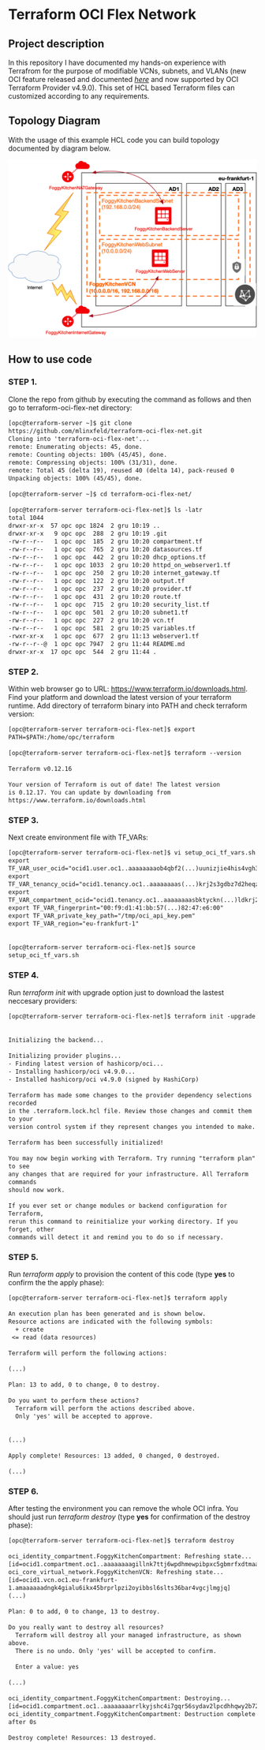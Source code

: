 # Terraform OCI Flex Network

## Project description

In this repository I have documented my hands-on experience with Terrafrom for the purpose of modifiable VCNs, subnets, and VLANs (new OCI feature released and documented [_here_](https://docs.oracle.com/en-us/iaas/releasenotes/changes/b06ef693-1d54-4eeb-93b8-540344d8c1cf/) and now supported by OCI Terraform Provider v4.9.0). This set of HCL based Terraform files can customized according to any requirements.  

## Topology Diagram 

With the usage of this example HCL code you can build topology documented by diagram below. 

![](terraform-oci-flex-net.jpg)

## How to use code 

### STEP 1.

Clone the repo from github by executing the command as follows and then go to terraform-oci-flex-net directory:

```
[opc@terraform-server ~]$ git clone https://github.com/mlinxfeld/terraform-oci-flex-net.git
Cloning into 'terraform-oci-flex-net'...
remote: Enumerating objects: 45, done.
remote: Counting objects: 100% (45/45), done.
remote: Compressing objects: 100% (31/31), done.
remote: Total 45 (delta 19), reused 40 (delta 14), pack-reused 0
Unpacking objects: 100% (45/45), done.

[opc@terraform-server ~]$ cd terraform-oci-flex-net/

[opc@terraform-server terraform-oci-flex-net]$ ls -latr
total 1044
drwxr-xr-x  57 opc opc 1824  2 gru 10:19 ..
drwxr-xr-x   9 opc opc  288  2 gru 10:19 .git
-rw-r--r--   1 opc opc  185  2 gru 10:20 compartment.tf
-rw-r--r--   1 opc opc  765  2 gru 10:20 datasources.tf
-rw-r--r--   1 opc opc  442  2 gru 10:20 dhcp_options.tf
-rw-r--r--   1 opc opc 1033  2 gru 10:20 httpd_on_webserver1.tf
-rw-r--r--   1 opc opc  250  2 gru 10:20 internet_gateway.tf
-rw-r--r--   1 opc opc  122  2 gru 10:20 output.tf
-rw-r--r--   1 opc opc  237  2 gru 10:20 provider.tf
-rw-r--r--   1 opc opc  431  2 gru 10:20 route.tf
-rw-r--r--   1 opc opc  715  2 gru 10:20 security_list.tf
-rw-r--r--   1 opc opc  501  2 gru 10:20 subnet1.tf
-rw-r--r--   1 opc opc  227  2 gru 10:20 vcn.tf
-rw-r--r--   1 opc opc  581  2 gru 10:25 variables.tf
-rwxr-xr-x   1 opc opc  677  2 gru 11:13 webserver1.tf
-rw-r--r--@  1 opc opc 7947  2 gru 11:44 README.md
drwxr-xr-x  17 opc opc  544  2 gru 11:44 .

```

### STEP 2.

Within web browser go to URL: https://www.terraform.io/downloads.html. Find your platform and download the latest version of your terraform runtime. Add directory of terraform binary into PATH and check terraform version:

```
[opc@terraform-server terraform-oci-flex-net]$ export PATH=$PATH:/home/opc/terraform

[opc@terraform-server terraform-oci-flex-net]$ terraform --version

Terraform v0.12.16

Your version of Terraform is out of date! The latest version
is 0.12.17. You can update by downloading from https://www.terraform.io/downloads.html
```

### STEP 3. 
Next create environment file with TF_VARs:

```
[opc@terraform-server terraform-oci-flex-net]$ vi setup_oci_tf_vars.sh
export TF_VAR_user_ocid="ocid1.user.oc1..aaaaaaaaob4qbf2(...)uunizjie4his4vgh3jx5jxa"
export TF_VAR_tenancy_ocid="ocid1.tenancy.oc1..aaaaaaaas(...)krj2s3gdbz7d2heqzzxn7pe64ksbia"
export TF_VAR_compartment_ocid="ocid1.tenancy.oc1..aaaaaaaasbktyckn(...)ldkrj2s3gdbz7d2heqzzxn7pe64ksbia"
export TF_VAR_fingerprint="00:f9:d1:41:bb:57(...)82:47:e6:00"
export TF_VAR_private_key_path="/tmp/oci_api_key.pem"
export TF_VAR_region="eu-frankfurt-1"


[opc@terraform-server terraform-oci-flex-net]$ source setup_oci_tf_vars.sh
```

### STEP 4.
Run *terraform init* with upgrade option just to download the lastest neccesary providers:

```
[opc@terraform-server terraform-oci-flex-net]$ terraform init -upgrade


Initializing the backend...

Initializing provider plugins...
- Finding latest version of hashicorp/oci...
- Installing hashicorp/oci v4.9.0...
- Installed hashicorp/oci v4.9.0 (signed by HashiCorp)

Terraform has made some changes to the provider dependency selections recorded
in the .terraform.lock.hcl file. Review those changes and commit them to your
version control system if they represent changes you intended to make.

Terraform has been successfully initialized!

You may now begin working with Terraform. Try running "terraform plan" to see
any changes that are required for your infrastructure. All Terraform commands
should now work.

If you ever set or change modules or backend configuration for Terraform,
rerun this command to reinitialize your working directory. If you forget, other
commands will detect it and remind you to do so if necessary.

```

### STEP 5.
Run *terraform apply* to provision the content of this code (type **yes** to confirm the the apply phase):

```
[opc@terraform-server terraform-oci-flex-net]$ terraform apply 

An execution plan has been generated and is shown below.
Resource actions are indicated with the following symbols:
  + create
 <= read (data resources)

Terraform will perform the following actions:

(...)

Plan: 13 to add, 0 to change, 0 to destroy.

Do you want to perform these actions?
  Terraform will perform the actions described above.
  Only 'yes' will be accepted to approve.


(...)

Apply complete! Resources: 13 added, 0 changed, 0 destroyed.

(...)

```

### STEP 6.
After testing the environment you can remove the whole OCI infra. You should just run *terraform destroy* (type **yes** for confirmation of the destroy phase):

```
[opc@terraform-server terraform-oci-flex-net]$ terraform destroy

oci_identity_compartment.FoggyKitchenCompartment: Refreshing state... [id=ocid1.compartment.oc1..aaaaaaaagillnk7ttj6wpdhmewpibpxc5gbmrfxdtmaa3gfgjzbudesm3tsq]
oci_core_virtual_network.FoggyKitchenVCN: Refreshing state... [id=ocid1.vcn.oc1.eu-frankfurt-1.amaaaaaadngk4gialu6ikx45brprlpzi2oyibbsl6slts36bar4vgcjlmgjq]
(...)

Plan: 0 to add, 0 to change, 13 to destroy.

Do you really want to destroy all resources?
  Terraform will destroy all your managed infrastructure, as shown above.
  There is no undo. Only 'yes' will be accepted to confirm.

  Enter a value: yes

(...)

oci_identity_compartment.FoggyKitchenCompartment: Destroying... [id=ocid1.compartment.oc1..aaaaaaaarrlkyjshc4i7gqr56sydav2lpcdhhqwy2b72mj6iruy3r4z3j7ra]
oci_identity_compartment.FoggyKitchenCompartment: Destruction complete after 0s

Destroy complete! Resources: 13 destroyed.
```
